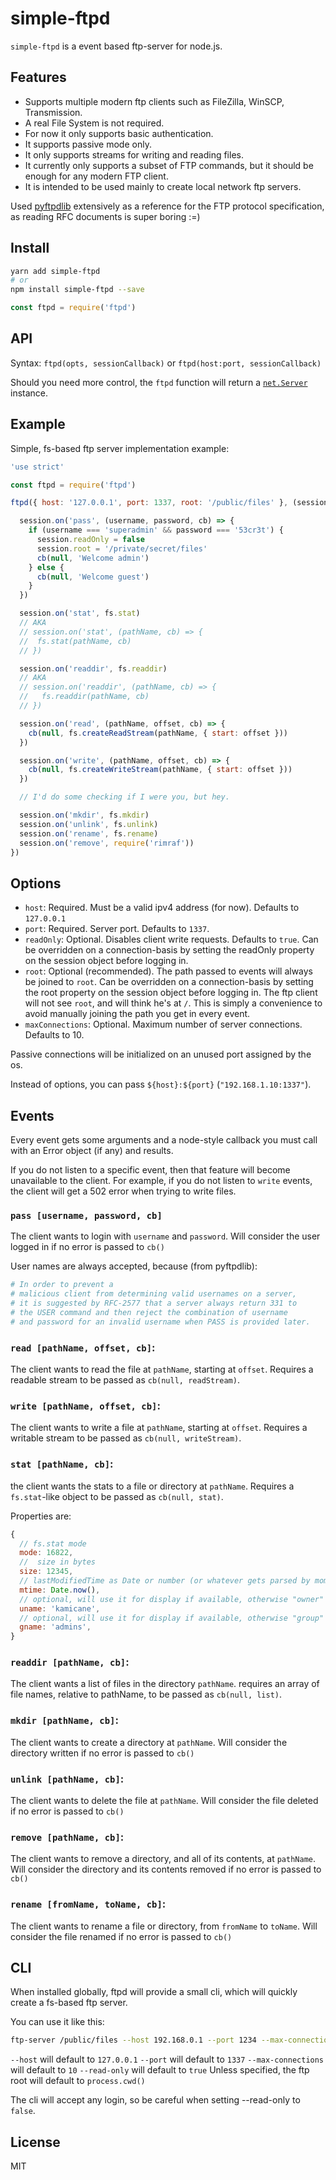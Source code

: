 # simple-ftpd

`simple-ftpd` is a event based ftp-server for node.js.

## Features

- Supports multiple modern ftp clients such as FileZilla, WinSCP, Transmission.
- A real File System is not required.
- For now it only supports basic authentication.
- It supports passive mode only.
- It only supports streams for writing and reading files.
- It currently only supports a subset of FTP commands, but it should be enough for any modern FTP client.
- It is intended to be used mainly to create local network ftp servers.

Used [pyftpdlib](https://github.com/giampaolo/pyftpdlib) extensively as a reference for the FTP protocol specification, as reading RFC documents is super boring :=)

## Install

```sh
yarn add simple-ftpd
# or
npm install simple-ftpd --save
```

```js
const ftpd = require('ftpd')
```

## API

Syntax: `ftpd(opts, sessionCallback)` or `ftpd(host:port, sessionCallback)`

Should you need more control, the `ftpd` function will return a [`net.Server`](https://nodejs.org/api/net.html#net_class_net_server) instance.

## Example

Simple, fs-based ftp server implementation example:

```js
'use strict'

const ftpd = require('ftpd')

ftpd({ host: '127.0.0.1', port: 1337, root: '/public/files' }, (session) => {

  session.on('pass', (username, password, cb) => {
    if (username === 'superadmin' && password === '53cr3t') {
      session.readOnly = false
      session.root = '/private/secret/files'
      cb(null, 'Welcome admin')
    } else {
      cb(null, 'Welcome guest')
    }
  })

  session.on('stat', fs.stat)
  // AKA
  // session.on('stat', (pathName, cb) => {
  //  fs.stat(pathName, cb)
  // })

  session.on('readdir', fs.readdir)
  // AKA
  // session.on('readdir', (pathName, cb) => {
  //   fs.readdir(pathName, cb)
  // })

  session.on('read', (pathName, offset, cb) => {
    cb(null, fs.createReadStream(pathName, { start: offset }))
  })

  session.on('write', (pathName, offset, cb) => {
    cb(null, fs.createWriteStream(pathName, { start: offset }))
  })

  // I'd do some checking if I were you, but hey.

  session.on('mkdir', fs.mkdir)
  session.on('unlink', fs.unlink)
  session.on('rename', fs.rename)
  session.on('remove', require('rimraf'))
})
```

## Options

- `host`:
Required. Must be a valid ipv4 address (for now). Defaults to `127.0.0.1`
- `port`:
Required. Server port. Defaults to `1337`.
- `readOnly`:
Optional. Disables client write requests. Defaults to `true`.
Can be overridden on a connection-basis by setting the readOnly property on the session object before logging in.
- `root`:
Optional (recommended). The path passed to events will always be joined to `root`. Can be overridden on a connection-basis by setting the root property on the session object before logging in.
The ftp client will not see `root`, and will think he's at `/`.
This is simply a convenience to avoid manually joining the path you get in every event.
- `maxConnections`:
Optional. Maximum number of server connections. Defaults to 10.

Passive connections will be initialized on an unused port assigned by the os.

Instead of options, you can pass `${host}:${port}` (`"192.168.1.10:1337"`).

## Events

Every event gets some arguments and a node-style callback you must call with an Error object (if any) and results.

If you do not listen to a specific event, then that feature will become unavailable to the client.
For example, if you do not listen to `write` events, the client will get a 502 error when trying to write files.

### `pass [username, password, cb]`

The client wants to login with `username` and `password`.
Will consider the user logged in if no error is passed to `cb()`

User names are always accepted, because (from pyftpdlib):

```py
# In order to prevent a
# malicious client from determining valid usernames on a server,
# it is suggested by RFC-2577 that a server always return 331 to
# the USER command and then reject the combination of username
# and password for an invalid username when PASS is provided later.
```

### `read [pathName, offset, cb]`:

The client wants to read the file at `pathName`, starting at `offset`.
Requires a readable stream to be passed as `cb(null, readStream)`.

### `write [pathName, offset, cb]`:

The client wants to write a file at `pathName`, starting at `offset`.
Requires a writable stream to be passed as `cb(null, writeStream)`.

### `stat [pathName, cb]`:

the client wants the stats to a file or directory at `pathName`.
Requires a `fs.stat`-like object to be passed as `cb(null, stat)`.

Properties are:

```js
{
  // fs.stat mode
  mode: 16822,
  //  size in bytes
  size: 12345,
  // lastModifiedTime as Date or number (or whatever gets parsed by moment)
  mtime: Date.now(),
  // optional, will use it for display if available, otherwise "owner"
  uname: 'kamicane',
  // optional, will use it for display if available, otherwise "group"
  gname: 'admins',
}
```

### `readdir [pathName, cb]`:

The client wants a list of files in the directory `pathName`. requires an array of file names, relative to pathName, to be passed as `cb(null, list)`.

### `mkdir [pathName, cb]`:

The client wants to create a directory at `pathName`.
Will consider the directory written if no error is passed to `cb()`

### `unlink [pathName, cb]`:

The client wants to delete the file at `pathName`.
Will consider the file deleted if no error is passed to `cb()`

### `remove [pathName, cb]`:

The client wants to remove a directory, and all of its contents, at `pathName`.
Will consider the directory and its contents removed if no error is passed to `cb()`

### `rename [fromName, toName, cb]`:

The client wants to rename a file or directory, from `fromName` to `toName`.
Will consider the file renamed if no error is passed to `cb()`

## CLI

When installed globally, ftpd will provide a small cli, which will quickly create a fs-based ftp server.

You can use it like this:

```sh
ftp-server /public/files --host 192.168.0.1 --port 1234 --max-connections 10
```

`--host` will default to `127.0.0.1`
`--port` will default to `1337`
`--max-connections` will default to `10`
`--read-only` will default to `true`
Unless specified, the ftp root will default to `process.cwd()`

The cli will accept any login, so be careful when setting --read-only to `false`.

## License

MIT
